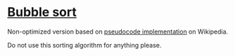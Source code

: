 # [Bubble sort](https://en.wikipedia.org/wiki/Bubble_sort)

Non-optimized version based on [pseudocode implementation](https://en.wikipedia.org/wiki/Bubble_sort#Pseudocode_implementation) on Wikipedia.

Do not use this sorting algorithm for anything please.

